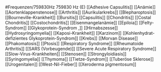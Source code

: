 #Frequenzen/759830Hz
759830 Hz (E)
[[Adhesive Capsulitis]]
[[Anämie]]
[[Aortenklappenstenose]]
[[Arthritis]]
[[Aurikularkrebs]]
[[Blepharoptosis]]
[[Bourneville-Krankheit]]
[[Bursitis]]
[[Capsulitis]]
[[Chondritis]]
[[Costal Chondritis]]
[[Costochondritis]]
[[Eisenmangelanämie]]
[[Epiloia]]
[[Felty-Syndrom]]
[[Glykoprotein-Syndrom ,]]
[[Hirnabszesse]]
[[Hydrosyringomyelia]]
[[Kaposi-Krankheit]]
[[Karzinom]]
[[Kohlenhydrat-defizientes Glykoprotein-Syndrom]]
[[Krebs]]
[[Morvan Disease]]
[[Phakomatosis]]
[[Ptosis]]
[[Respiratory Syndrome]]
[[Rheumatoide Arthritis]]
[[SARS (Vorbeugende)]]
[[Severe Acute Respiratory Syndrome]]
[[Slow-Virus-Krankheiten]]
[[Stenosen]]
[[Strongyloidiasis]]
[[Syringomyelia]]
[[Thymoma]]
[[Tietze-Syndrom]]
[[Tuberöse Sklerose]]
[[Urogenitalen]]
[[West-Nil-Fieber]]
[[Xeroderma pigmentosum]]